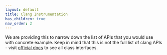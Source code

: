 ```yaml
---
layout: default
title: Clang Instrumentation
has_children: true
nav_order: 2
---
```


We are providing this to narrow down the list of APIs that you would use with concrete example. Keep in mind that this is not the full list of clang APIs - visit [official docs](https://clang.llvm.org/doxygen) to see all class interfaces.
